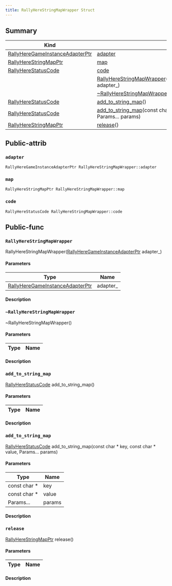 ```yaml
---
title: RallyHereStringMapWrapper Struct
---
```


## Summary
| Kind | View | Description |
|------|------|-------------|
|[RallyHereGameInstanceAdapterPtr](/game-host-adapter/c__api_8hxml/#c__api_8h_1ab9f295af86f1286c21e57d4a73c76f8b)|[adapter](/game-host-adapter/structrallyherestringmapwrapperxml/#structRallyHereStringMapWrapper_1a1301f10fba53c1c1da0b020290538f43)||
|[RallyHereStringMapPtr](/game-host-adapter/c__api_8hxml/#c__api_8h_1a8901377cd48d4831c6380593a2a60360)|[map](/game-host-adapter/structrallyherestringmapwrapperxml/#structRallyHereStringMapWrapper_1a6cf53e90e42ba7e166a4e4ed579d0239)||
|[RallyHereStatusCode](/game-host-adapter/c__status_8hxml/#c__status_8h_1a95ac5c56776303edbbc5c3f125916784)|[code](/game-host-adapter/structrallyherestringmapwrapperxml/#structRallyHereStringMapWrapper_1abe2c41c2074b49052af3cdcb124ec1e3)||
||[RallyHereStringMapWrapper](/game-host-adapter/structrallyherestringmapwrapperxml/#structRallyHereStringMapWrapper_1a152cf562cde5bf71db47d862273f0548)([RallyHereGameInstanceAdapterPtr](/game-host-adapter/c__api_8hxml/#c__api_8h_1ab9f295af86f1286c21e57d4a73c76f8b) adapter_)||
||[~RallyHereStringMapWrapper](/game-host-adapter/structrallyherestringmapwrapperxml/#structRallyHereStringMapWrapper_1aa2978f7dfda136c6faa0b0a56d54545a)()||
|[RallyHereStatusCode](/game-host-adapter/c__status_8hxml/#c__status_8h_1a95ac5c56776303edbbc5c3f125916784)|[add_to_string_map](/game-host-adapter/structrallyherestringmapwrapperxml/#structRallyHereStringMapWrapper_1a3b8dc841ee326e381b706d2377c8cb7e)()||
|[RallyHereStatusCode](/game-host-adapter/c__status_8hxml/#c__status_8h_1a95ac5c56776303edbbc5c3f125916784)|[add_to_string_map](/game-host-adapter/structrallyherestringmapwrapperxml/#structRallyHereStringMapWrapper_1a22f3c4be5745d64761c88713ae6c0167)(const char * key, const char * value, Params... params)||
|[RallyHereStringMapPtr](/game-host-adapter/c__api_8hxml/#c__api_8h_1a8901377cd48d4831c6380593a2a60360)|[release](/game-host-adapter/structrallyherestringmapwrapperxml/#structRallyHereStringMapWrapper_1a7cc7e1005343f483c4dc1e9c88c5c721)()||
## Public-attrib



### `adapter` <a id="structRallyHereStringMapWrapper_1a1301f10fba53c1c1da0b020290538f43"></a>

`RallyHereGameInstanceAdapterPtr RallyHereStringMapWrapper::adapter`






### `map` <a id="structRallyHereStringMapWrapper_1a6cf53e90e42ba7e166a4e4ed579d0239"></a>

`RallyHereStringMapPtr RallyHereStringMapWrapper::map`






### `code` <a id="structRallyHereStringMapWrapper_1abe2c41c2074b49052af3cdcb124ec1e3"></a>

`RallyHereStatusCode RallyHereStringMapWrapper::code`







## Public-func



### `RallyHereStringMapWrapper` <a id="structRallyHereStringMapWrapper_1a152cf562cde5bf71db47d862273f0548"></a>

 RallyHereStringMapWrapper([RallyHereGameInstanceAdapterPtr](/game-host-adapter/c__api_8hxml/#c__api_8h_1ab9f295af86f1286c21e57d4a73c76f8b) adapter_)

#### Parameters

| Type | Name |
|------|------|
|[RallyHereGameInstanceAdapterPtr](/game-host-adapter/c__api_8hxml/#c__api_8h_1ab9f295af86f1286c21e57d4a73c76f8b)|adapter_|

#### Description






### `~RallyHereStringMapWrapper` <a id="structRallyHereStringMapWrapper_1aa2978f7dfda136c6faa0b0a56d54545a"></a>

 ~RallyHereStringMapWrapper()

#### Parameters

| Type | Name |
|------|------|

#### Description






### `add_to_string_map` <a id="structRallyHereStringMapWrapper_1a3b8dc841ee326e381b706d2377c8cb7e"></a>

[RallyHereStatusCode](/game-host-adapter/c__status_8hxml/#c__status_8h_1a95ac5c56776303edbbc5c3f125916784) add_to_string_map()

#### Parameters

| Type | Name |
|------|------|

#### Description






### `add_to_string_map` <a id="structRallyHereStringMapWrapper_1a22f3c4be5745d64761c88713ae6c0167"></a>

[RallyHereStatusCode](/game-host-adapter/c__status_8hxml/#c__status_8h_1a95ac5c56776303edbbc5c3f125916784) add_to_string_map(const char * key, const char * value, Params... params)

#### Parameters

| Type | Name |
|------|------|
|const char *|key|
|const char *|value|
|Params...|params|

#### Description






### `release` <a id="structRallyHereStringMapWrapper_1a7cc7e1005343f483c4dc1e9c88c5c721"></a>

[RallyHereStringMapPtr](/game-host-adapter/c__api_8hxml/#c__api_8h_1a8901377cd48d4831c6380593a2a60360) release()

#### Parameters

| Type | Name |
|------|------|

#### Description







